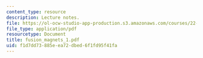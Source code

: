 ```yaml
---
content_type: resource
description: Lecture notes.
file: https://ol-ocw-studio-app-production.s3.amazonaws.com/courses/22-68j-superconducting-magnets-spring-2003/f1d7dd73885eea72dbed6f1fd95f41fa_fusion_magnets_1.pdf
file_type: application/pdf
resourcetype: Document
title: fusion_magnets_1.pdf
uid: f1d7dd73-885e-ea72-dbed-6f1fd95f41fa
---
```

